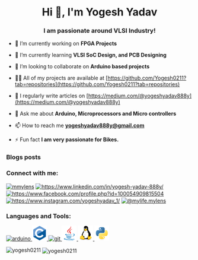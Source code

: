 <h1 align="center">Hi 👋, I'm Yogesh Yadav</h1>
<h3 align="center">I am passionate around VLSI Industry!</h3>

- 🔭 I’m currently working on **FPGA Projects**

- 🌱 I’m currently learning **VLSI SoC Design, and PCB Designing**

- 👯 I’m looking to collaborate on **Arduino based projects**

- 👨‍💻 All of my projects are available at [https://github.com/Yogesh0211?tab=repositories](https://github.com/Yogesh0211?tab=repositories)

- 📝 I regularly write articles on [https://medium.com/@yogeshyadav888y](https://medium.com/@yogeshyadav888y)

- 💬 Ask me about **Arduino, Microprocessors and Micro controllers**

- 📫 How to reach me **yogeshyadav888y@gmail.com**

- ⚡ Fun fact **I am very passionate for Bikes.**

### Blogs posts
<!-- BLOG-POST-LIST:START -->
<!-- BLOG-POST-LIST:END -->

<h3 align="left">Connect with me:</h3>
<p align="left">
<a href="https://twitter.com/mmylens" target="blank"><img align="center" src="https://raw.githubusercontent.com/rahuldkjain/github-profile-readme-generator/master/src/images/icons/Social/twitter.svg" alt="mmylens" height="30" width="40" /></a>
<a href="https://linkedin.com/in/https://www.linkedin.com/in/yogesh-yadav-888y/" target="blank"><img align="center" src="https://raw.githubusercontent.com/rahuldkjain/github-profile-readme-generator/master/src/images/icons/Social/linked-in-alt.svg" alt="https://www.linkedin.com/in/yogesh-yadav-888y/" height="30" width="40" /></a>
<a href="https://fb.com/https://www.facebook.com/profile.php?id=100054909815504" target="blank"><img align="center" src="https://raw.githubusercontent.com/rahuldkjain/github-profile-readme-generator/master/src/images/icons/Social/facebook.svg" alt="https://www.facebook.com/profile.php?id=100054909815504" height="30" width="40" /></a>
<a href="https://instagram.com/https://www.instagram.com/yogeshyadav_1/" target="blank"><img align="center" src="https://raw.githubusercontent.com/rahuldkjain/github-profile-readme-generator/master/src/images/icons/Social/instagram.svg" alt="https://www.instagram.com/yogeshyadav_1/" height="30" width="40" /></a>
<a href="https://medium.com/@mylife.mylens" target="blank"><img align="center" src="https://raw.githubusercontent.com/rahuldkjain/github-profile-readme-generator/master/src/images/icons/Social/medium.svg" alt="@mylife.mylens" height="30" width="40" /></a>
</p>

<h3 align="left">Languages and Tools:</h3>
<p align="left"> <a href="https://www.arduino.cc/" target="_blank"> <img src="https://cdn.worldvectorlogo.com/logos/arduino-1.svg" alt="arduino" width="40" height="40"/> </a> <a href="https://www.cprogramming.com/" target="_blank"> <img src="https://raw.githubusercontent.com/devicons/devicon/master/icons/c/c-original.svg" alt="c" width="40" height="40"/> </a> <a href="https://git-scm.com/" target="_blank"> <img src="https://www.vectorlogo.zone/logos/git-scm/git-scm-icon.svg" alt="git" width="40" height="40"/> </a> <a href="https://www.java.com" target="_blank"> <img src="https://raw.githubusercontent.com/devicons/devicon/master/icons/java/java-original.svg" alt="java" width="40" height="40"/> </a> <a href="https://www.linux.org/" target="_blank"> <img src="https://raw.githubusercontent.com/devicons/devicon/master/icons/linux/linux-original.svg" alt="linux" width="40" height="40"/> </a> <a href="https://www.python.org" target="_blank"> <img src="https://raw.githubusercontent.com/devicons/devicon/master/icons/python/python-original.svg" alt="python" width="40" height="40"/> </a> </p>

<p><img align="left" src="https://github-readme-stats.vercel.app/api/top-langs?username=yogesh0211&show_icons=true&locale=en&layout=compact" alt="yogesh0211" /></p>

<p>&nbsp;<img align="center" src="https://github-readme-stats.vercel.app/api?username=yogesh0211&show_icons=true&locale=en" alt="yogesh0211" /></p>
